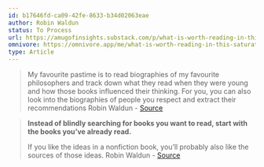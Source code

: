 ```yaml
---
id: b17646fd-ca09-42fe-8633-b34d02063eae
author: Robin Waldun
status: To Process
url: https://amugofinsights.substack.com/p/what-is-worth-reading-in-this-saturated
omnivore: https://omnivore.app/me/what-is-worth-reading-in-this-saturated-book-market-18a8fc403f8
type: Article
---
```



> My favourite pastime is to read biographies of my favourite philosophers and track down what they read when they were young and how those books influenced their thinking. For you, you can also look into the biographies of people you respect and extract their recommendations 
> Robin Waldun - [Source](https://amugofinsights.substack.com/p/what-is-worth-reading-in-this-saturated) 


> **Instead of blindly searching for books you want to read, start with the books you’ve already read.** 
> 
> If you like the ideas in a nonfiction book, you’ll probably also like the sources of those ideas. 
> Robin Waldun - [Source](https://amugofinsights.substack.com/p/what-is-worth-reading-in-this-saturated) 
